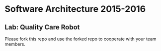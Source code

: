 # Software Architecture 2015-2016
## Lab: Quality Care Robot

Please fork this repo and use the forked repo to cooperate with your team members.
